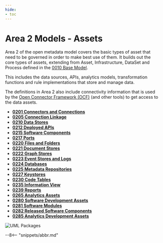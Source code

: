 ```yaml
---
hide:
- toc
---
```


<!-- SPDX-License-Identifier: CC-BY-4.0 -->
<!-- Copyright Contributors to the ODPi Egeria project. -->

# Area 2 Models - Assets

Area 2 of the open metadata model covers the basic types
of asset that need to be governed in order to make best
use of them.
It builds out the core types of assets, extending from Asset,
Infrastructure, DataSet and Process defined in the 
[0010 Base Model](./types/0/0010-Base-Model).

This includes the data sources, APIs, analytics models,
transformation functions and rule implementations that store
and manage data.

The definitions in Area 2 also include connectivity information that
is used by the
[Open Connector Framework (OCF)](./frameworks/ocf/overview) (and other tools) to
get access to the data assets.

* **[0201 Connectors and Connections](0201-Connectors-and-Connections.md)**
* **[0205 Connection Linkage](0205-Connection-Linkage.md)**
* **[0210 Data Stores](0210-Data-Stores.md)**
* **[0212 Deployed APIs](0212-Deployed-APIs.md)**
* **[0215 Software Components](0215-Software-Components.md)**
* **[0217 Ports](0217-Ports.md)**
* **[0220 Files and Folders](0220-Files-and-Folders.md)**
* **[0221 Document Stores](0221-Document-Stores.md)**
* **[0222 Graph Stores](0222-Graph-Stores.md)**
* **[0223 Event Stores and Logs](0223-Events-and-Logs.md)**
* **[0224 Databases](0224-Databases.md)**
* **[0225 Metadata Repositories](0225-Metadata-Repositories.md)**
* **[0227 Keystores](0227-Keystores.md)**
* **[0230 Code Tables](0230-Code-Tables.md)**
* **[0235 Information View](0235-Information-View.md)**
* **[0239 Reports](0239-Reports.md)**
* **[0265 Analytics Assets](0265-Analytics-Assets.md)**
* **[0280 Software Development Assets](0280-Software-Development-Assets.md)**
* **[0281 Software Modules](0281-Software-Modules.md)**
* **[0282 Released Software Components](0282-Released-Software-Components.md)**
* **[0285 Analytics Development Assets](0285-Analytics-Development-Assets.md)**

![UML Packages](area-2-assets-overview.svg)

--8<-- "snippets/abbr.md"